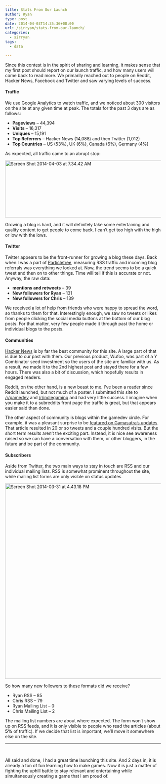 ```yaml
---
title: Stats From Our Launch
author: Ryan
type: post
date: 2014-04-03T14:35:36+00:00
url: /sirryan/stats-from-our-launch/
categories:
  - sirryan
tags:
  - data

---
```

Since this contest is in the spirit of sharing and learning, it makes sense that my first post should report on our launch traffic, and how many users will come back to read more. We primarily reached out to people on Reddit, Hacker News, Facebook and Twitter and saw varying levels of success.
<!--more-->

#### Traffic

We use Google Analytics to watch traffic, and we noticed about 300 visitors on the site at any given time at peak. The totals for the past 3 days are as follows:

  * **Pageviews** &#8211; 44,394
  * **Visits** &#8211; 16,317
  * **Uniques** &#8211; 15,191
  * **Top Referrers** &#8211; Hacker News (14,088) and then Twitter (1,012)
  * **Top Countries** &#8211; US (53%), UK (6%), Canada (6%), Germany (4%)

As expected, all traffic came to an abrupt stop:

<div class="inlineimg">
  <img class="alignnone size-full wp-image-231" alt="Screen Shot 2014-04-03 at 7.34.42 AM" src="/wp-content/uploads/2014/04/Screen-Shot-2014-04-03-at-7.34.42-AM.png" width="771" height="185"  />
</div>

Growing a blog is hard, and it will definitely take some entertaining and quality content to get people to come back. I can&#8217;t get too high with the high or low with the lows.

#### Twitter

Twitter appears to be the front-runner for growing a blog these days. Back when I was a part of <a href="http://particletree.com" target="_blank">Particletree</a>, measuring RSS traffic and incoming blog referrals was everything we looked at. Now, the trend seems to be a quick tweet and then on to other things. Time will tell if this is accurate or not. Anyway, the raw data:

  * **mentions and retweets** &#8211; 39
  * **New followers for Ryan** &#8211; 131
  * **New followers for Chris** &#8211; 139

We received a lot of help from friends who were happy to spread the word, so thanks to them for that. Interestingly enough, we saw no tweets or likes from people clicking the social media buttons at the bottom of our blog posts. For that matter, very few people made it through past the home or individual blogs to the posts.

#### Communities

<a href="http://news.ycombinator.com" target="_blank">Hacker News</a> is by far the best community for this site. A large part of that is due to our past with them. Our previous product, Wufoo, was part of a Y Combinator seed investment so the users of the site are familiar with us. As a result, we made it to the 2nd highest post and stayed there for a few hours. There was also a bit of discussion, which hopefully results in engaged readers.

Reddit, on the other hand, is a new beast to me. I&#8217;ve been a reader since Reddit launched, but not much of a poster. I submitted this site to <a href="http://www.reddit.com/r/gamedev" target="_blank">/r/gamedev</a> and <a href="http://www.reddit.com/r/indiegaming" target="_blank">/r/indiegaming</a> and had very little success. I imagine when you make it to a subreddits front page the traffic is great, but that appears easier said than done.

The other aspect of community is blogs within the gamedev circle. For example, it was a pleasant surprise to be <a href="http://www.gamasutra.com/view/news/214355/A_house_divided_Siblings_compete_in_public_game_dev_contest.php" target="_blank">featured on Gamasutra&#8217;s updates</a>. That article resulted in 20 or so tweets and a couple hundred visits. But the short term results aren&#8217;t the exciting part. Instead, it is nice see awareness raised so we can have a conversation with them, or other bloggers, in the future and be part of the community.

#### Subscribers

Aside from Twitter, the two main ways to stay in touch are RSS and our individual mailing lists. RSS is somewhat prominent throughout the site, while mailing list forms are only visible on status updates.

<div class="inlineimg">
  <img class="alignnone size-full wp-image-221" alt="Screen Shot 2014-03-31 at 4.43.18 PM" src="/wp-content/uploads/2014/03/Screen-Shot-2014-03-31-at-4.43.18-PM.png" width="812" height="633"  />
</div>

So how many new followers to these formats did we receive?

  * Ryan RSS &#8211; 85
  * Chris RSS &#8211; 79
  * Ryan Mailing List &#8211; 0
  * Chris Mailing List &#8211; 2

The mailing list numbers are about where expected. The form won&#8217;t show up on RSS feeds, and it is only visible to people who read the articles (about **5%** of traffic). If we decide that list is important, we&#8217;ll move it somewhere else on the site.

<hr class="dots" />

&nbsp;

All said and done, I had a great time launching this site. And 2 days in, it is already a ton of fun learning how to make games. Now it is just a matter of fighting the uphill battle to stay relevant and entertaining while simultaneously creating a game that I am proud of.